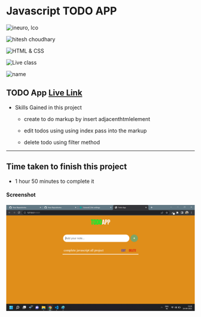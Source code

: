 # Javascript TODO APP

![ineuro, lco](https://img.shields.io/badge/iNeuron-LCO-green)

![hitesh choudhary](https://img.shields.io/badge/Hitesh--Choudhary-Full--stack--JS--bootcamp-red)

![HTML & CSS](https://img.shields.io/badge/JAVASCRIPT-DOM-orange)

![Live class](https://img.shields.io/badge/LIVE--CLASS-PROJECT--TODO--APP-lightgrey)

![name](https://img.shields.io/badge/Vimal--Kumar-lightgrey)

## TODO App [Live Link](https://todo-appp-js.netlify.app/)

- Skills Gained in this project

  - create to do markup by insert adjacenthtmlelement

  - edit todos using using index pass into the markup

  - delete todo using filter method

---

## Time taken to finish this project

- 1 hour 50 minutes to complete it

#### Screenshot

![Desktop](./Image/js-15.png)
